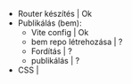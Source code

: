- Router készítés        | Ok
- Publikálás (bem):
  - Vite config          | Ok
  - bem repo létrehozása |  ?
  - Fordítás             |  ?
  - publikálás           |  ?
- CSS                    |  